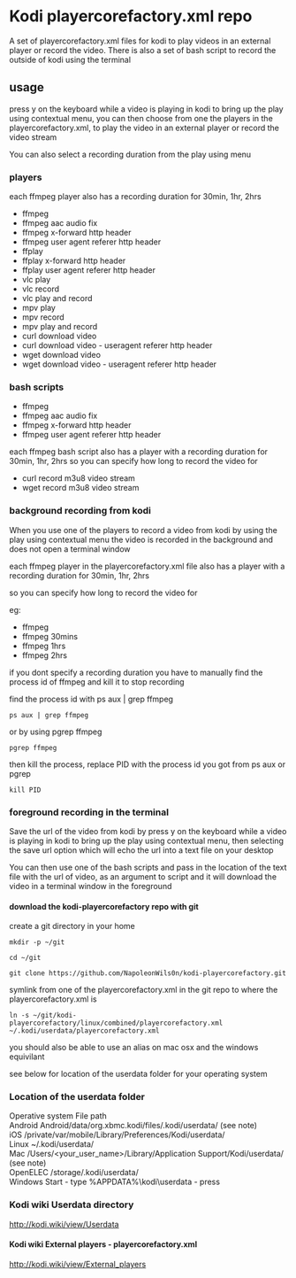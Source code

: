 # Kodi playercorefactory.xml repo

A set of playercorefactory.xml files for kodi to play videos in an external player or record the video.
There is also a set of bash script to record the outside of kodi using the terminal

## usage

press y on the keyboard while a video is playing in kodi to bring up the play using contextual menu,
you can then choose from one the players in the playercorefactory.xml,
to play the video in an external player or record the video stream

You can also select a recording duration from the play using menu

### players

each ffmpeg player also has a recording duration for 30min, 1hr, 2hrs 

* ffmpeg  
* ffmpeg aac audio fix  
* ffmpeg x-forward http header  
* ffmpeg user agent referer http header
* ffplay  
* ffplay x-forward http header
* ffplay user agent referer http header
* vlc play 
* vlc record 
* vlc play and record
* mpv play 
* mpv record 
* mpv play and record
* curl download video 
* curl download video - useragent referer http header
* wget download video
* wget download video - useragent referer http header

### bash scripts 

* ffmpeg   
* ffmpeg aac audio fix  
* ffmpeg x-forward http header  
* ffmpeg user agent referer http header  

each ffmpeg bash script also has a player with a recording duration for 30min, 1hr, 2hrs 
so you can specify how long to record the video for 

* curl record m3u8 video stream  
* wget record m3u8 video stream  


### background recording from kodi

When you use one of the players to record a video from kodi by using the play using contextual menu the video is recorded in the background and does not open a terminal window

each ffmpeg player in the playercorefactory.xml file also has a player with a recording duration for 30min, 1hr, 2hrs

so you can specify how long to record the video for

eg:

* ffmpeg  
* ffmpeg 30mins  
* ffmpeg 1hrs  
* ffmpeg 2hrs  

if you dont specify a recording duration you have to manually find the process id of ffmpeg and kill it to stop recording

find the process id with ps aux | grep ffmpeg   

	ps aux | grep ffmpeg  

or by using pgrep ffmpeg  

	pgrep ffmpeg  

then kill the process, replace PID with the process id you got from ps aux or pgrep  

	kill PID  

### foreground recording in the terminal

Save the url of the video from kodi by press y on the keyboard while a video is playing in kodi to bring up the play using contextual menu, then selecting the save url option which will echo the url into a text file on your desktop

You can then use one of the bash scripts and pass in the location of the text file with the url of video,
as an argument to script and it will download the video in a terminal window in the foreground


#### download the kodi-playercorefactory repo with git

create a git directory in your home

	mkdir -p ~/git

	cd ~/git

	git clone https://github.com/NapoleonWils0n/kodi-playercorefactory.git

symlink from one of the playercorefactory.xml in the git repo to where the playercorefactory.xml is

	ln -s ~/git/kodi-playercorefactory/linux/combined/playercorefactory.xml ~/.kodi/userdata/playercorefactory.xml 

you should also be able to use an alias on mac osx and the windows equivilant

see below for location of the userdata folder for your operating system


### Location of the userdata folder

Operative system	File path  
Android	Android/data/org.xbmc.kodi/files/.kodi/userdata/ (see note)  
iOS	/private/var/mobile/Library/Preferences/Kodi/userdata/  
Linux	~/.kodi/userdata/  
Mac	/Users/<your_user_name>/Library/Application Support/Kodi/userdata/ (see note)  
OpenELEC	/storage/.kodi/userdata/  
Windows	Start - type %APPDATA%\kodi\userdata - press <Enter>  

### Kodi wiki Userdata directory

http://kodi.wiki/view/Userdata


#### Kodi wiki External players - playercorefactory.xml

http://kodi.wiki/view/External_players

